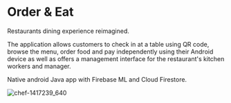# Order & Eat
Restaurants dining experience reimagined.

The application allows customers to check in at a table using QR code, browse the menu, order food and pay independently using their Android device as well as offers a management interface for the restaurant's kitchen workers and manager.

Native android Java app with Firebase ML and Cloud Firestore.

![chef-1417239_640](https://user-images.githubusercontent.com/44750316/68339617-96794300-00ed-11ea-9cdd-ababf2a4364f.png)
